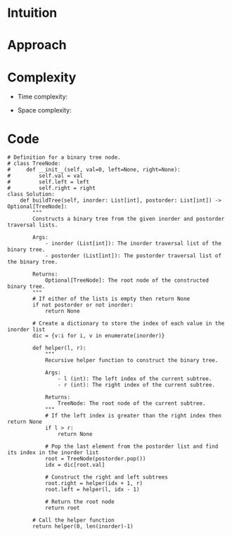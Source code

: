 # Intuition

<!-- Describe your first thoughts on how to solve this problem. -->

# Approach

<!-- Describe your approach to solving the problem. -->

# Complexity

- Time complexity:
<!-- Add your time complexity here, e.g. $$O(n)$$ -->

- Space complexity:
<!-- Add your space complexity here, e.g. $$O(n)$$ -->

# Code

```python3 []
# Definition for a binary tree node.
# class TreeNode:
#     def __init__(self, val=0, left=None, right=None):
#         self.val = val
#         self.left = left
#         self.right = right
class Solution:
    def buildTree(self, inorder: List[int], postorder: List[int]) -> Optional[TreeNode]:
        """
        Constructs a binary tree from the given inorder and postorder traversal lists.

        Args:
            - inorder (List[int]): The inorder traversal list of the binary tree.
            - postorder (List[int]): The postorder traversal list of the binary tree.

        Returns:
            Optional[TreeNode]: The root node of the constructed binary tree.
        """
        # If either of the lists is empty then return None
        if not postorder or not inorder:
            return None

        # Create a dictionary to store the index of each value in the inorder list
        dic = {v:i for i, v in enumerate(inorder)}

        def helper(l, r):
            """
            Recursive helper function to construct the binary tree.

            Args:
                - l (int): The left index of the current subtree.
                - r (int): The right index of the current subtree.

            Returns:
                TreeNode: The root node of the current subtree.
            """
            # If the left index is greater than the right index then return None
            if l > r:
                return None

            # Pop the last element from the postorder list and find its index in the inorder list
            root = TreeNode(postorder.pop())
            idx = dic[root.val]

            # Construct the right and left subtrees
            root.right = helper(idx + 1, r)
            root.left = helper(l, idx - 1)

            # Return the root node
            return root

        # Call the helper function
        return helper(0, len(inorder)-1)
```
